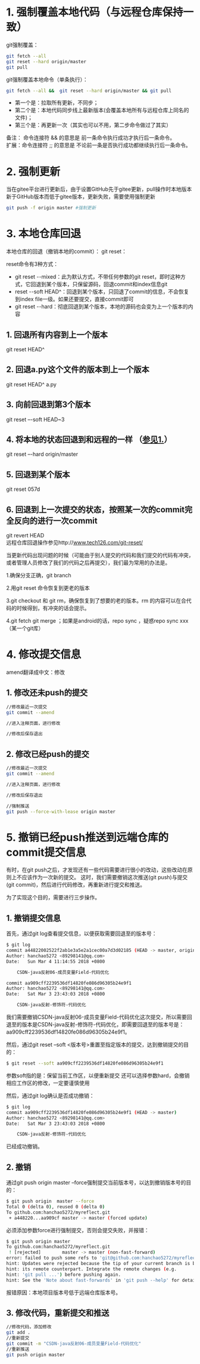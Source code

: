 # 1. 强制覆盖本地代码（与远程仓库保持一致）
git强制覆盖：
```sh
git fetch --all
git reset --hard origin/master
git pull
```

git强制覆盖本地命令（单条执行）：
```sh
git fetch --all &&  git reset --hard origin/master && git pull
```
- 第一个是：拉取所有更新，不同步；
- 第二个是：本地代码同步线上最新版本(会覆盖本地所有与远程仓库上同名的文件)；
- 第三个是：再更新一次（其实也可以不用，第二步命令做过了其实）
 
备注： 命令连接符 && 的意思是 前一条命令执行成功才执行后一条命令。  
扩展：命令连接符 ;; 的意思是 不论前一条是否执行成功都继续执行后一条命令。
# 2. 强制更新
当在gitee平台进行更新后，由于设置GitHub先于gitee更新，pull操作时本地版本新于GitHub版本而低于gitee版本，更新失败，需要使用强制更新
```sh
git push -f origin master #强制更新
```
# 3. 本地仓库回退
本地仓库的回退（撤销本地的commit）： git  reset：

reset命令有3种方式：

- git reset --mixed：此为默认方式，不带任何参数的git reset，即时这种方式，它回退到某个版本，只保留源码，回退commit和index信息git 
- reset --soft  HEAD^：回退到某个版本，只回退了commit的信息，不会恢复到index file一级。如果还要提交，直接commit即可
- git reset --hard：彻底回退到某个版本，本地的源码也会变为上一个版本的内容

 

## 1. 回退所有内容到上一个版本  
git reset HEAD^  
## 2. 回退a.py这个文件的版本到上一个版本  
git reset HEAD^ a.py  
## 3. 向前回退到第3个版本  
git reset –-soft HEAD~3  
## 4. 将本地的状态回退到和远程的一样 （[参见1.](#1-强制覆盖本地代码与远程仓库保持一致)） 
git reset –-hard origin/master  

## 5. 回退到某个版本  
git reset 057d  
## 6. 回退到上一次提交的状态，按照某一次的commit完全反向的进行一次commit  
git revert HEAD  
 远程仓库回退操作参见http://www.tech126.com/git-reset/



当更新代码出现问题的时候（可能由于别人提交的代码和我们提交的代码有冲突，或者管理人员修改了我们的代码之后再提交），我们最为常用的办法是。

1.确保分支正确，git branch

2.用git reset 命令恢复到更老的版本

3.git checkout 和 git rm，确保恢复到了想要的老的版本。rm 的内容可以在合代码的时候得到，有冲突的话会提示。

4.git fetch   git merge   ；如果是android的话，repo sync ，疑惑repo sync xxx（某一个git库）

# 4. 修改提交信息
amend翻译成中文：修改

## 1. 修改还未push的提交
```sh
//修改最近一次提交
git commit --amend

//进入注释页面，进行修改

//修改后保存退出
```
## 2. 修改已经push的提交
```sh
//修改最近一次提交
git commit --amend

//进入注释页面，进行修改

//修改后保存退出

//强制推送
git push --force-with-lease origin master
```

# 5. 撤销已经push推送到远端仓库的commit提交信息
有时，在git push之后，才发现还有一些代码需要进行很小的改动，这些改动在原则上不应该作为一次新的提交。
这时，我们需要撤销这次推送(git push)与提交(git commit)，然后进行代码修改，再重新进行提交和推送。

为了实现这个目的，需要进行三步操作。

## 1. 撤销提交信息
首先，通过git log查看提交信息，以便获取需要回退至的版本号：
```sh
$ git log
commit a44822002522f2ab1e3a5e2a1cec00a7d3d02185 (HEAD -> master, origin/master, origin/HEAD)
Author: hanchao5272 <89298141@qq.com>
Date:   Sun Mar 4 11:14:55 2018 +0800

    CSDN-java反射06-成员变量Field-代码优化

commit aa909cff2239536df14820fe086d96305b24e9f1
Author: hanchao5272 <89298141@qq.com>
Date:   Sat Mar 3 23:43:03 2018 +0800

    CSDN-java反射-修饰符-代码优化
```
我们需要撤销CSDN-java反射06-成员变量Field-代码优化这次提交，所以需要回退至的版本是CSDN-java反射-修饰符-代码优化，即需要回退至的版本号是：aa909cff2239536df14820fe086d96305b24e9f1。

然后，通过git reset –soft <版本号>重置至指定版本的提交，达到撤销提交的目的：
```sh
$ git reset --soft aa909cff2239536df14820fe086d96305b24e9f1
```
参数soft指的是：保留当前工作区，以便重新提交
还可以选择参数hard，会撤销相应工作区的修改，一定要谨慎使用

然后，通过git log确认是否成功撤销：
```sh
$ git log
commit aa909cff2239536df14820fe086d96305b24e9f1 (HEAD -> master)
Author: hanchao5272 <89298141@qq.com>
Date:   Sat Mar 3 23:43:03 2018 +0800

    CSDN-java反射-修饰符-代码优化
```
已经成功撤销。

## 2. 撤销
通过git push origin master –force强制提交当前版本号，以达到撤销版本号的目的：
```sh
$ git push origin  master --force
Total 0 (delta 0), reused 0 (delta 0)
To github.com:hanchao5272/myreflect.git
 + a448220...aa909cf master -> master (forced update)
```
必须添加参数force进行强制提交，否则会提交失败，并报错：
```sh
$ git push origin master
To github.com:hanchao5272/myreflect.git
 ! [rejected]        master -> master (non-fast-forward)
error: failed to push some refs to 'git@github.com:hanchao5272/myreflect.git'
hint: Updates were rejected because the tip of your current branch is behind
hint: its remote counterpart. Integrate the remote changes (e.g.
hint: 'git pull ...') before pushing again.
hint: See the 'Note about fast-forwards' in 'git push --help' for details.
```
报错原因：本地项目版本号低于远端仓库版本号。

## 3. 修改代码，重新提交和推送
```sh
//修改代码，添加修改
git add .
//重新提交
git commit -m "CSDN-java反射06-成员变量Field-代码优化"
//重新推送
git push origin master
```
